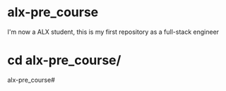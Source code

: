 # alx-pre_course
I'm now a ALX student, this is my first repository as a full-stack engineer
# cd alx-pre_course/
alx-pre_course#
